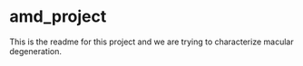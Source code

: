 amd_project
===========
This is the readme for this project and we are trying to characterize macular degeneration.
